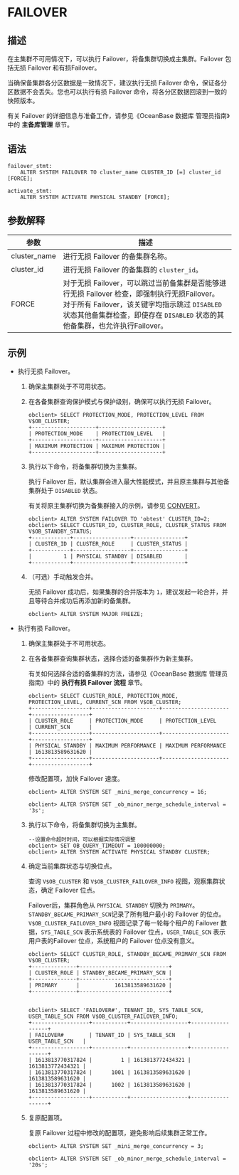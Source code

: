 FAILOVER 
=============================



描述 
-----------------------

在主集群不可用情况下，可以执行 Failover，将备集群切换成主集群。Failover 包括无损 Failover 和有损Failover。

当确保备集群各分区数据是一致情况下，建议执行无损 Failover 命令，保证各分区数据不会丢失。您也可以执行有损 Failover 命令，将各分区数据回滚到一致的快照版本。

有关 Failover 的详细信息与准备工作，请参见《OceanBase 数据库 管理员指南》中的 **主备库管理** 章节。

语法 
-----------------------

```unknow
failover_stmt:
    ALTER SYSTEM FAILOVER TO cluster_name CLUSTER_ID [=] cluster_id [FORCE];

activate_stmt:
    ALTER SYSTEM ACTIVATE PHYSICAL STANDBY [FORCE];
```



参数解释 
-------------------------



|      参数      |                                                                        描述                                                                         |
|--------------|---------------------------------------------------------------------------------------------------------------------------------------------------|
| cluster_name | 进行无损 Failover 的备集群名称。                                                                                                                             |
| cluster_id   | 进行无损 Failover 的备集群的 `cluster_id`。                                                                                                                 |
| FORCE        | 对于无损 Failover，可以跳过当前备集群是否能够进行无损 Failover 检查，即强制执行无损Failover。 对于所有 Failover，该关键字均指示跳过 `DISABLED` 状态其他备集群检查，即使存在 `DISABLED` 状态的其他备集群，也允许执行Failover。 |



示例 
-----------------------

* 执行无损 Failover。

  1. 确保主集群处于不可用状态。

     
  
  2. 在各备集群查询保护模式与保护级别，确保可以执行无损 Failover。

     ```unknow
     obclient> SELECT PROTECTION_MODE, PROTECTION_LEVEL FROM V$OB_CLUSTER;
     +--------------------+--------------------+
     | PROTECTION_MODE    | PROTECTION_LEVEL   |
     +--------------------+--------------------+
     | MAXIMUM PROTECTION | MAXIMUM PROTECTION |
     +--------------------+--------------------+
     ```

     
  
  3. 执行以下命令，将备集群切换为主集群。

     执行 Failover 后，默认集群会进入最大性能模式，并且原主集群与其他备集群处于 `DISABLED` 状态。

     有关将原主集群切换为备集群接入的示例，请参见 [CONVERT](../600.sql-statements-alter-system/700.alter-system-convert.md)。

     ```unknow
     obclient> ALTER SYSTEM FAILOVER TO 'obtest' CLUSTER_ID=2;
     obclient> SELECT CLUSTER_ID, CLUSTER_ROLE, CLUSTER_STATUS FROM V$OB_STANDBY_STATUS;
     +------------+------------------+----------------+
     | CLUSTER_ID | CLUSTER_ROLE     | CLUSTER_STATUS |
     +------------+------------------+----------------+
     |          1 | PHYSICAL STANDBY | DISABLED       |
     +------------+------------------+----------------+
     ```

     
  
  4. （可选）手动触发合并。

     无损 Failover 成功后，如果集群的合并版本为 `1`，建议发起一轮合并，并且等待合并成功后再添加新的备集群。

     ```unknow
     obclient> ALTER SYSTEM MAJOR FREEZE;
     ```

     
  

  

* 执行有损 Failover。

  1. 确保主集群处于不可用状态。

     
  
  2. 在各备集群查询集群状态，选择合适的备集群作为新主集群。

     有关如何选择合适的备集群的方法，请参见《OceanBase 数据库 管理员指南》中的 **执行有损 Failover 流程** 章节。

     ```unknow
     obclient> SELECT CLUSTER_ROLE, PROTECTION_MODE, PROTECTION_LEVEL, CURRENT_SCN FROM V$OB_CLUSTER;
     +------------------+---------------------+---------------------+------------------+
     | CLUSTER_ROLE     | PROTECTION_MODE     | PROTECTION_LEVEL    | CURRENT_SCN      |
     +------------------+---------------------+---------------------+------------------+
     | PHYSICAL STANDBY | MAXIMUM PERFORMANCE | MAXIMUM PERFORMANCE | 1613813589631620 |
     +------------------+---------------------+---------------------+------------------+
     ```

     

     修改配置项，加快 Failover 速度。

     ```unknow
     obclient> ALTER SYSTEM SET _mini_merge_concurrency = 16;
     
     obclient> ALTER SYSTEM SET _ob_minor_merge_schedule_interval = '3s';
     ```

     
  
  3. 执行以下命令，将备集群切换为主集群。

     ```unknow
     --设置命令超时时间，可以根据实际情况调整
     obclient> SET OB_QUERY_TIMEOUT = 100000000;
     obclient> ALTER SYSTEM ACTIVATE PHYSICAL STANDBY CLUSTER;
     ```

     
  
  4. 确定当前集群状态与切换位点。

     查询 `V$OB_CLUSTER` 和 `V$OB_CLUSTER_FAILOVER_INFO` 视图，观察集群状态，确定 Failover 位点。

     Failover后，集群角色从 `PHYSICAL STANDBY` 切换为 `PRIMARY`。`STANDBY_BECAME_PRIMARY_SCN`记录了所有租户最小的 Failover 的位点。`V$OB_CLUSTER_FAILOVER_INFO` 视图记录了每一轮每个租户的 Failover 数据，`SYS_TABLE_SCN` 表示系统表的 Failover 位点，`USER_TABLE_SCN` 表示用户表的Failover 位点，系统租户的 Failover 位点没有意义。

     ```unknow
     obclient> SELECT CLUSTER_ROLE, STANDBY_BECAME_PRIMARY_SCN FROM V$OB_CLUSTER;
     +--------------+----------------------------+
     | CLUSTER_ROLE | STANDBY_BECAME_PRIMARY_SCN |
     +--------------+----------------------------+
     | PRIMARY      |           1613813589631620 |
     +--------------+----------------------------+
     
     
     obclient> SELECT 'FAILOVER#', TENANT_ID, SYS_TABLE_SCN, USER_TABLE_SCN FROM V$OB_CLUSTER_FAILOVER_INFO;
     +------------------+-----------+------------------+------------------+
     | FAILOVER#        | TENANT_ID | SYS_TABLE_SCN    | USER_TABLE_SCN   |
     +------------------+-----------+------------------+------------------+
     | 1613813770317824 |         1 | 1613813772434321 | 1613813772434321 |
     | 1613813770317824 |      1001 | 1613813589631620 | 1613813589631620 |
     | 1613813770317824 |      1002 | 1613813589631620 | 1613813589631620 |
     +------------------+-----------+------------------+------------------+
     ```

     
  
  5. 复原配置项。

     复原 Failover 过程中修改的配置项，避免影响后续集群正常工作。

     ```unknow
     obclient> ALTER SYSTEM SET _mini_merge_concurrency = 3;
     
     obclient> ALTER SYSTEM SET _ob_minor_merge_schedule_interval = '20s';
     ```

     
  

  



